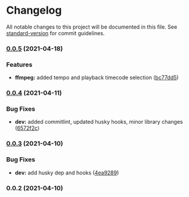# Changelog

All notable changes to this project will be documented in this file. See [standard-version](https://github.com/conventional-changelog/standard-version) for commit guidelines.

### [0.0.5](https://github.com/OnkelTem/ts-zello/compare/v0.0.4...v0.0.5) (2021-04-18)


### Features

* **ffmpeg:** added tempo and playback timecode selection ([bc77dd5](https://github.com/OnkelTem/ts-zello/commit/bc77dd57a1bc4dc88217a8b1eab3628a9897141b))

### [0.0.4](https://github.com/OnkelTem/ts-zello/compare/v0.0.3...v0.0.4) (2021-04-11)


### Bug Fixes

* **dev:** added commitlint, updated husky hooks, minor library changes ([6572f2c](https://github.com/OnkelTem/ts-zello/commit/6572f2cf7b33f34b537289f2e629d2334ff5f501))

### [0.0.3](https://github.com/OnkelTem/ts-zello/compare/v0.0.2...v0.0.3) (2021-04-10)


### Bug Fixes

* **dev:** add husky dep and hooks ([4ea9289](https://github.com/OnkelTem/ts-zello/commit/4ea92898cf4faa8fa8dcbd892365d9717b815f95))

### 0.0.2 (2021-04-10)

